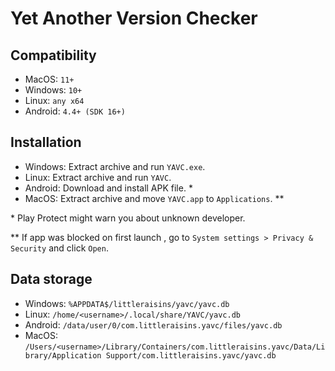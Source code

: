 # Yet Another Version Checker

## Compatibility

- MacOS: `11+`
- Windows: `10+`
- Linux: `any x64`
- Android: `4.4+ (SDK 16+)`

## Installation

- Windows: Extract archive and run `YAVC.exe`.
- Linux: Extract archive and run `YAVC`.
- Android: Download and install APK file. *
- MacOS: Extract archive and move `YAVC.app` to `Applications`. **

\* Play Protect might warn you about unknown developer.

\** If app was blocked on first launch , go to `System settings > Privacy & Security` and click `Open`. 

## Data storage

- Windows: `%APPDATA$/littleraisins/yavc/yavc.db`
- Linux: `/home/<username>/.local/share/YAVC/yavc.db`
- Android: `/data/user/0/com.littleraisins.yavc/files/yavc.db`
- MacOS: `/Users/<username>/Library/Containers/com.littleraisins.yavc/Data/Library/Application Support/com.littleraisins.yavc/yavc.db`
